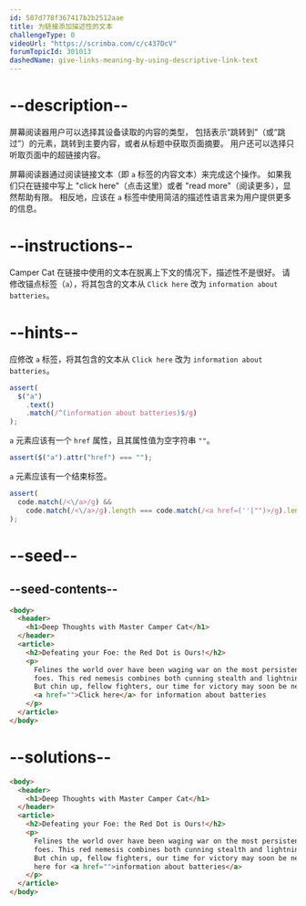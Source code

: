 ```yaml
---
id: 587d778f367417b2b2512aae
title: 为链接添加描述性的文本
challengeType: 0
videoUrl: "https://scrimba.com/c/c437DcV"
forumTopicId: 301013
dashedName: give-links-meaning-by-using-descriptive-link-text
---
```


# --description--

屏幕阅读器用户可以选择其设备读取的内容的类型， 包括表示“跳转到”（或“跳过”）的元素，跳转到主要内容，或者从标题中获取页面摘要。 用户还可以选择只听取页面中的超链接内容。

屏幕阅读器通过阅读链接文本（即 `a` 标签的内容文本）来完成这个操作。 如果我们只在链接中写上 "click here"（点击这里）或者 "read more"（阅读更多），显然帮助有限。 相反地，应该在 `a` 标签中使用简洁的描述性语言来为用户提供更多的信息。

# --instructions--

Camper Cat 在链接中使用的文本在脱离上下文的情况下，描述性不是很好。 请修改锚点标签（`a`），将其包含的文本从 `Click here` 改为 `information about batteries`。

# --hints--

应修改 `a` 标签，将其包含的文本从 `Click here` 改为 `information about batteries`。

```js
assert(
  $("a")
    .text()
    .match(/^(information about batteries)$/g)
);
```

`a` 元素应该有一个 `href` 属性，且其属性值为空字符串 `""`。

```js
assert($("a").attr("href") === "");
```

`a` 元素应该有一个结束标签。

```js
assert(
  code.match(/<\/a>/g) &&
    code.match(/<\/a>/g).length === code.match(/<a href=(''|"")>/g).length
);
```

# --seed--

## --seed-contents--

```html
<body>
  <header>
    <h1>Deep Thoughts with Master Camper Cat</h1>
  </header>
  <article>
    <h2>Defeating your Foe: the Red Dot is Ours!</h2>
    <p>
      Felines the world over have been waging war on the most persistent of
      foes. This red nemesis combines both cunning stealth and lightning speed.
      But chin up, fellow fighters, our time for victory may soon be near.
      <a href="">Click here</a> for information about batteries
    </p>
  </article>
</body>
```

# --solutions--

```html
<body>
  <header>
    <h1>Deep Thoughts with Master Camper Cat</h1>
  </header>
  <article>
    <h2>Defeating your Foe: the Red Dot is Ours!</h2>
    <p>
      Felines the world over have been waging war on the most persistent of
      foes. This red nemesis combines both cunning stealth and lightning speed.
      But chin up, fellow fighters, our time for victory may soon be near. Click
      here for <a href="">information about batteries</a>
    </p>
  </article>
</body>
```
